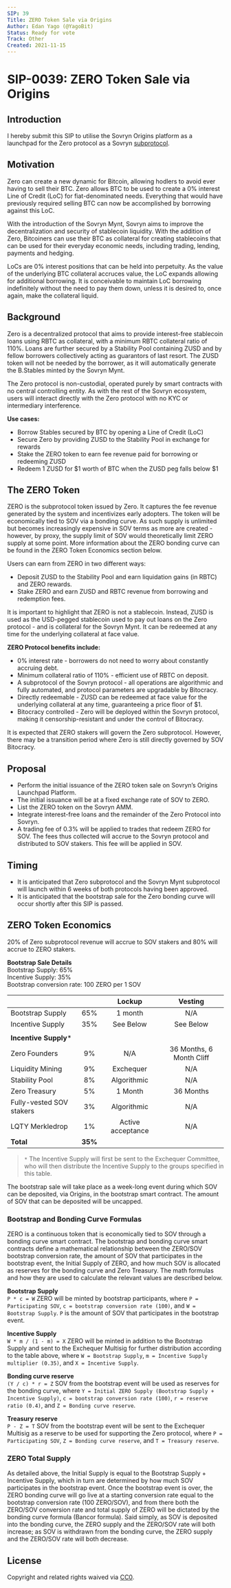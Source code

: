 ```yaml
---
SIP: 39
Title: ZERO Token Sale via Origins
Author: Edan Yago (@YagoBit)
Status: Ready for vote
Track: Other
Created: 2021-11-15
---
```


# SIP-0039: ZERO Token Sale via Origins

## Introduction
I hereby submit this SIP to utilise the Sovryn Origins platform as a launchpad for the Zero protocol as a Sovryn [subprotocol](https://forum.sovryn.app/t/new-utility-for-sov-minting-subprotocol-tokens/1611). 

## Motivation
Zero can create a new dynamic for Bitcoin, allowing hodlers to avoid ever having to sell their BTC. Zero allows BTC to be used to create a 0% interest Line of Credit (LoC) for fiat-denominated needs. Everything that would have previously required selling BTC can now be accomplished by borrowing against this LoC. 

With the introduction of the Sovryn Mynt, Sovryn aims to improve the decentralization and security of stablecoin liquidity. With the addition of Zero, Bitcoiners can use their BTC as collateral for creating stablecoins that can be used for their everyday economic needs, including trading, lending, payments and hedging.  

LoCs are 0% interest positions that can be held into perpetuity. As the value of the underlying BTC collateral accruces value, the LoC expands allowing for additional borrowing. It is conceivable to maintain LoC borrowing indefinitely without the need to pay them down, unless it is desired to, once again, make the collateral liquid.

## Background
Zero is a decentralized protocol that aims to provide interest-free stablecoin loans using RBTC as collateral, with a minimum RBTC collateral ratio of 110%. Loans are further secured by a Stability Pool containing ZUSD and by fellow borrowers collectively acting as guarantors of last resort. The ZUSD token will not be needed by the borrower, as it will automatically generate the B.Stables minted by the Sovryn Mynt.

The Zero protocol is non-custodial, operated purely by smart contracts with no central controlling entity. As with the rest of the Sovryn ecosystem, users will interact directly with the Zero protocol with no KYC or intermediary interference.

**Use cases:**  
- Borrow Stables secured by BTC by opening a Line of Credit (LoC)  
- Secure Zero by providing ZUSD to the Stability Pool in exchange for rewards  
- Stake the ZERO token to earn fee revenue paid for borrowing or redeeming ZUSD  
- Redeem 1 ZUSD for $1 worth of BTC when the ZUSD peg falls below $1  

## The ZERO Token
ZERO is the subprotocol token issued by Zero. It captures the fee revenue generated by the system and incentivizes early adopters. The token will be economically tied to SOV via a bonding curve. As such supply is unlimited but becomes increasingly expensive in SOV terms as more are created - however, by proxy, the supply limit of SOV would theoretically limit ZERO supply at some point. More information about the ZERO bonding curve can be found in the ZERO Token Economics section below.
 
Users can earn from ZERO in two different ways:
- Deposit ZUSD to the Stability Pool and earn liquidation gains (in RBTC) and ZERO rewards.  
- Stake ZERO and earn ZUSD and RBTC revenue from borrowing and redemption fees.  

It is important to highlight that ZERO is not a stablecoin. Instead, ZUSD is used as the USD-pegged stablecoin used to pay out loans on the Zero protocol - and is collateral for the Sovryn Mynt. It can be redeemed at any time for the underlying collateral at face value.

**ZERO Protocol benefits include:**  
- 0% interest rate - borrowers do not need to worry about constantly accruing debt.  
- Minimum collateral ratio of 110% - efficient use of RBTC on deposit.  
- A subprotocol of the Sovryn protocol - all operations are algorithmic and fully automated, and protocol parameters are upgradable by Bitocracy.  
- Directly redeemable - ZUSD can be redeemed at face value for the underlying collateral at any time, guaranteeing a price floor of $1.  
- Bitocracy controlled - Zero will be deployed within the Sovryn protocol, making it censorship-resistant and under the control of Bitocracy.  

It is expected that ZERO stakers will govern the Zero subprotocol. However, there may be a transition period where Zero is still directly governed by SOV Bitocracy.

## Proposal
- Perform the initial issuance of the ZERO token sale on Sovryn’s Origins Launchpad Platform.  
- The initial issuance will be at a fixed exchange rate of SOV to ZERO.  
- List the ZERO token on the Sovryn AMM.  
- Integrate interest-free loans and the remainder of the Zero Protocol into Sovryn.  
- A trading fee of 0.3% will be applied to trades that redeem ZERO for SOV. The fees thus collected will accrue to the Sovryn protocol and distributed to SOV stakers. This fee will be applied in SOV.  

## Timing
- It is anticipated that Zero subprotocol and the Sovryn Mynt subprotocol will launch within 6 weeks of both protocols having been approved.  
- It is anticipated that the bootstrap sale for the Zero bonding curve will occur shortly after this SIP is passed.  

## ZERO Token Economics
20% of Zero subprotocol revenue will accrue to SOV stakers and 80% will accrue to ZERO stakers.  

**Bootstrap Sale Details**  
Bootstrap Supply: 65%  
Incentive Supply: 35%  
Bootstrap conversion rate: 100 ZERO per 1 SOV  

|              	           |         | Lockup            | Vesting                  |
| ------------------------ |:-------:|:-----------------:|:------------------------:|
| Bootstrap Supply         | 65%     | 1 month           | N/A                      |
| Incentive Supply         | 35%     | See Below        	| See Below                |
|                          |	        |                  	|                          |
| **Incentive Supply***    |	        | 	                 |                          |
| Zero Founders            | 9%      | N/A               | 36 Months, 6 Month Cliff |
| Liquidity Mining         | 9%     	| Exchequer         | N/A                      |
| Stability Pool           | 8%     	| Algorithmic       | N/A                      |
| Zero Treasury            | 5%	     | 1 Month           | 36 Months                |
| Fully-vested SOV stakers | 3%	     | Algorithmic       | N/A                      |
| LQTY Merkledrop          | 1%	     | Active acceptance | N/A                      |
| **Total**                | **35%**	|                   |                          |

> `*` The Incentive Supply will first be sent to the Exchequer Committee, who will then distribute the Incentive Supply to the groups specified in this table.

The bootstrap sale will take place as a week-long event during which SOV can be deposited, via Origins, in the bootstrap smart contract. The amount of SOV that can be deposited will be uncapped. 

### Bootstrap and Bonding Curve Formulas
ZERO is a continuous token that is economically tied to SOV through a bonding curve smart contract. The bootstrap and bonding curve smart contracts define a mathematical relationship between the ZERO/SOV bootstrap conversion rate, the amount of SOV that participates in the bootstrap event, the Initial Supply of ZERO, and how much SOV is allocated as reserves for the bonding curve and Zero Treasury. The math formulas and how they are used to calculate the relevant values are described below.

**Bootstrap Supply**  
`P * c = W` ZERO will be minted by bootstrap participants, where `P = Participating SOV`, `c = bootstrap conversion rate (100)`, and `W = Bootstrap Supply`. `P` is the amount of SOV that participates in the bootstrap event.

**Incentive Supply**  
`W * m / (1 - m) = X` ZERO will be minted in addition to the Bootstrap Supply and sent to the Exchequer Multisig for further distribution according to the table above, where `W = Bootstrap Supply`, `m = Incentive Supply multiplier (0.35)`, and `X = Incentive Supply`.

**Bonding curve reserve**  
`(Y / c) * r = Z` SOV from the bootstrap event will be used as reserves for the bonding curve, where `Y = Initial ZERO Supply (Bootstrap Supply + Incentive Supply)`, `c = bootstrap conversion rate (100)`, `r = reserve ratio (0.4)`, and `Z = Bonding curve reserve`.

**Treasury reserve**  
`P - Z = T` SOV from the bootstrap event will be sent to the Exchequer Multisig as a reserve to be used for supporting the Zero protocol, where `P = Participating SOV`, `Z = Bonding curve reserve`, and `T = Treasury reserve`.

### ZERO Total Supply

As detailed above, the Initial Supply is equal to the Bootstrap Supply + Incentive Supply, which in turn are determined by how much SOV participates in the bootstrap event. Once the bootstrap event is over, the ZERO bonding curve will go live at a starting conversion rate equal to the bootstrap conversion rate (100 ZERO/SOV), and from there both the ZERO/SOV conversion rate and total supply of ZERO will be dictated by the bonding curve formula (Bancor formula). Said simply, as SOV is deposited into the bonding curve, the ZERO supply and the ZERO/SOV rate will both increase; as SOV is withdrawn from the bonding curve, the ZERO supply and the ZERO/SOV rate will both decrease.

## License
Copyright and related rights waived via [CC0](https://creativecommons.org/publicdomain/zero/1.0/).
